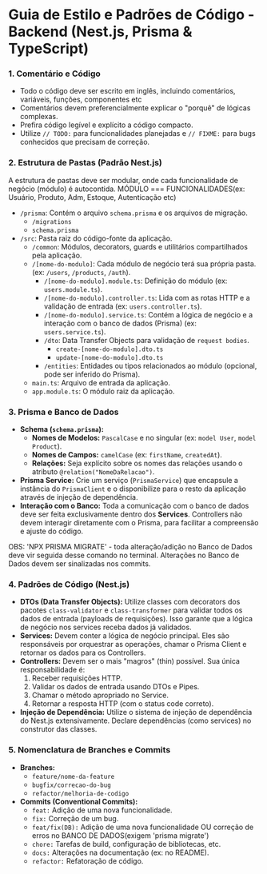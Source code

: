 # Guia de Estilo e Padrões de Código - Backend (Nest.js, Prisma & TypeScript)

### 1. Comentário e Código

- Todo o código deve ser escrito em inglês, incluindo comentários, variáveis, funções, componentes etc
- Comentários devem preferencialmente explicar o "porquê" de lógicas complexas. 
- Prefira código legível e explícito a código compacto.
- Utilize `// TODO:` para funcionalidades planejadas e `// FIXME:` para bugs conhecidos que precisam de correção.

### 2. Estrutura de Pastas (Padrão Nest.js)

A estrutura de pastas deve ser modular, onde cada funcionalidade de negócio (módulo) é autocontida.
MÓDULO === FUNCIONALIDADES(ex: Usuário, Produto, Adm, Estoque, Autenticação etc)

- `/prisma`: Contém o arquivo `schema.prisma` e os arquivos de migração.
    - `/migrations`
    - `schema.prisma`
- `/src`: Pasta raiz do código-fonte da aplicação.
    - `/common`: Módulos, decorators, guards e utilitários compartilhados pela aplicação.
    - `/[nome-do-modulo]`: Cada módulo de negócio terá sua própria pasta. (ex: `/users`, `/products`, `/auth`).
        - `/[nome-do-modulo].module.ts`: Definição do módulo (ex: `users.module.ts`).
        - `/[nome-do-modulo].controller.ts`: Lida com as rotas HTTP e a validação de entrada (ex: `users.controller.ts`).
        - `/[nome-do-modulo].service.ts`: Contém a lógica de negócio e a interação com o banco de dados (Prisma) (ex: `users.service.ts`).
        - `/dto`: Data Transfer Objects para validação de `request bodies`.
            - `create-[nome-do-modulo].dto.ts`
            - `update-[nome-do-modulo].dto.ts`
        - `/entities`: Entidades ou tipos relacionados ao módulo (opcional, pode ser inferido do Prisma).
    - `main.ts`: Arquivo de entrada da aplicação.
    - `app.module.ts`: O módulo raiz da aplicação.


### 3. Prisma e Banco de Dados

- **Schema (`schema.prisma`):**
    - **Nomes de Modelos:** `PascalCase` e no singular (ex: `model User`, `model Product`).
    - **Nomes de Campos:** `camelCase` (ex: `firstName`, `createdAt`).
    - **Relações:** Seja explícito sobre os nomes das relações usando o atributo `@relation("NomeDaRelacao")`.
- **Prisma Service:** Crie um serviço (`PrismaService`) que encapsule a instância do `PrismaClient` e o disponibilize para o resto da aplicação através de injeção de dependência.
- **Interação com o Banco:** Toda a comunicação com o banco de dados deve ser feita exclusivamente dentro dos **Services**. Controllers não devem interagir diretamente com o Prisma, para facilitar a compreensão e ajuste do código.

OBS: 'NPX PRISMA MIGRATE' - toda alteração/adição no Banco de Dados deve vir seguida desse comando no terminal. 
Alterações no Banco de Dados devem ser sinalizadas nos commits.

### 4. Padrões de Código (Nest.js)

- **DTOs (Data Transfer Objects):** Utilize classes com decorators dos pacotes `class-validator` e `class-transformer` para validar todos os dados de entrada (payloads de requisições). Isso garante que a lógica de negócio nos services receba dados já validados.
- **Services:** Devem conter a lógica de negócio principal. Eles são responsáveis por orquestrar as operações, chamar o Prisma Client e retornar os dados para os Controllers.
- **Controllers:** Devem ser o mais "magros" (thin) possível. Sua única responsabilidade é:
    1. Receber requisições HTTP.
    2. Validar os dados de entrada usando DTOs e Pipes.
    3. Chamar o método apropriado no Service.
    4. Retornar a resposta HTTP (com o status code correto).
- **Injeção de Dependência:** Utilize o sistema de injeção de dependência do Nest.js extensivamente. Declare dependências (como services) no construtor das classes.

### 5. Nomenclatura de Branches e Commits

- **Branches:**
    - `feature/nome-da-feature`
    - `bugfix/correcao-do-bug`
    - `refactor/melhoria-de-codigo`
- **Commits (Conventional Commits):**
    - `feat:` Adição de uma nova funcionalidade.
    - `fix:` Correção de um bug.
    - `feat/fix(DB):` Adição de uma nova funcionalidade OU correção de erros no BANCO DE DADOS(exigem 'prisma migrate')
    - `chore:` Tarefas de build, configuração de bibliotecas, etc.
    - `docs:` Alterações na documentação (ex: no README).
    - `refactor:` Refatoração de código. 

